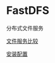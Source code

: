 # FastDFS

分布式文件服务

[文件服务比较](https://blog.csdn.net/u011436427/article/details/98198935)

[安装配置](https://www.jianshu.com/p/1c71ae024e5e)

